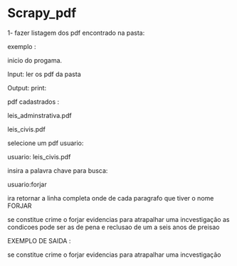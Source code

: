 # Scrapy_pdf


1- fazer listagem dos pdf encontrado na pasta:


exemplo :


inicio do progama.



Input: ler os pdf da pasta


Output: print:


pdf cadastrados :

leis_adminstrativa.pdf

leis_civis.pdf

selecione um pdf usuario:

usuario: leis_civis.pdf

insira a palavra chave para busca:

usuario:forjar

ira retornar a linha completa onde de cada paragrafo que tiver o nome FORJAR


se constitue crime o forjar evidencias para atrapalhar uma incvestigação 
as condicoes pode ser as de pena e reclusao de um a seis anos de preisao


EXEMPLO DE SAIDA :

se constitue crime o forjar evidencias para atrapalhar uma incvestigação
